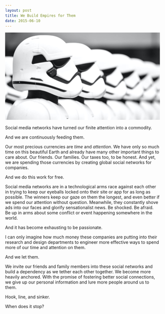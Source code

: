 ```yaml
---
layout: post
title: We Build Empires for Them
date: 2015-06-10
---
```


![](/assets/posts/2015-06-10-we-build-empires-for-them.jpg)

Social media networks have turned our finite attention into a commodity. 

And we are continuously feeding them.

Our most precious currencies are *time* and *attention*. We have only so much time on this beautiful Earth and already have many other important things to care about. Our friends. Our families. Our taxes too, to be honest. And yet, we are spending those currencies by creating global social networks for companies.

And we do this work for free.

Social media networks are in a technological arms race against each other in trying to keep our eyeballs locked onto their site or app for as long as possible. The winners keep our gaze on them the longest, and even better if we spend our attention without question. Meanwhile, they constantly shove ads into our faces and glorify sensationalist news. Be shocked. Be afraid. Be up in arms about some conflict or event happening somewhere in the world.

And it has become exhausting to be passionate.

I can only imagine how much money these companies are putting into their research and design departments to engineer more effective ways to spend more of our time and attention on them.

And we let them.

We invite our friends and family members into these social networks and build a dependency as we tether each other together. We become more heavily anchored. With the promise of fostering better social connections, we give up our personal information and lure more people around us to them.

Hook, line, and sinker.

When does it stop?
